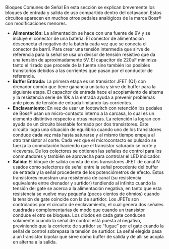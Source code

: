 Bloques Comunes de Señal
En esta sección se explican brevemente los bloques de entrada y salida de uso compartido dentro del octavador. Estos circuitos aparecen en muchos otros pedales analógicos de la marca Boss® con modificaciones menores.
 - **Alimentación:**
    La alimentación se hace con una fuente de 9V y se incluye el conector de una batería. El conector de alimentación desconecta el negativo de la batería cada vez que se conecta el conector de barril. Para crear una tensión intermedia que sirve de referencia para la señal se usa un divisor de tensión resistivo que da una tensión de aproximadamente 5V. El capacitor de 220uF minimiza tanto el rizado que procede de la fuente sino también los posibles transitorios debidos a las corrientes que pasan por el conductor de referencia.
- **Buffer Entrada:** 
    La primera etapa es un transistor JFET (Q1) con drenador común que tiene ganancia unitaria y sirve de buffer para la siguiente etapa. El capacitor de entrada hace el acoplamiento de alterna y la resistencia serie de 10k a la entrada ayuda a prevenir problemas ante picos de tensión de entrada limitando las corrientes.
- **Enclavamiento:**
    En vez de usar un footswitch con retención los pedales de Boss® usan un micro-contacto interno a la carcasa, lo cual es un elemento distintivo respecto a otras marcas. La retención la logran con ayuda de un circuito biestable formado por dos transistores. Este circuito logra una situación de equilibrio cuando uno de los transistores conduce cada vez más hasta  saturarse y al mismo tiempo empuja al otro transistor al corte. Cada vez que el microcontacto es pulsado se fuerza la conmutación haciendo que el transistor saturado se corte y viceversa. De los colectores se obtienen las señales de control para los conmutadores y también se aprovecha para controlar el LED indicador. 
- **Salida:**
    El bloque de salida consta de dos transistores JFET de canal N usados como selectores de señal entre la señal procedente del buffer de entrada y la señal procedente de los potenciómetros de efecto. Estos transistores muestran una resistencia de canal (su resistencia equivalente entre drenador y surtidor) tendiendo al infinito cuando la tensión del gate se acerca a la alimentación  negativa, en tanto que esta resistencia se vuelve muy pequeña (pocos cientos de ohmios) cuando la tensión de gate coincide con la de surtidor. Los JFETs son controlados por el circuito de enclavamiento, el cual genera dos señales cuadradas complementarias de modo que cuando un transistor conduce el otro se bloquea. Los diodos en cada gate conducen solamente cuando la señal de control está puesta al negativo, previniendo que la corriente de surtidor se “fugue” por el gate cuando la señal de control sobrepasa la tensión de surtidor. La señal elegida pasa a un transistor bipolar que sirve como buffer de salida y de allí se acopla en alterna a la salida.